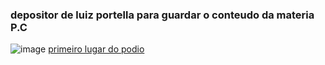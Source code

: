 ### depositor de luiz portella para guardar o conteudo da materia P.C


![image](https://media1.tenor.com/m/txruKB0kDDgAAAAd/heleno.gif)
[primeiro lugar do podio](https://www.youtube.com/watch?v=7mj2racNMsc)
